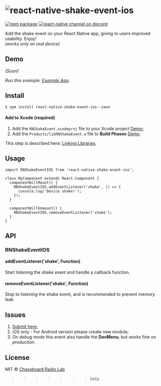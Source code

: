 # ![react-native-shake-event-ios](https://storage.googleapis.com/cdn.chessboardradio.com/lab/projects/01-NShakeEventIOS/promo.png)

[![npm package](https://img.shields.io/npm/v/react-native-shake-event-ios.svg?style=flat-square)](https://www.npmjs.org/package/react-native-shake-event-ios)
[![react-native channel on discord](https://img.shields.io/badge/discord-react--native%40reactiflux-738bd7.svg?style=flat-square)](https://discord.gg/0ZcbPKXt5bXsb3os)

Add the shake event on your React Native app, giving to users improved usability. Enjoy!  
*(works only on real device)*

## Demo

*(Soon)*

*Run this example: [Example App](#).*


## Install

```
$ npm install react-native-shake-event-ios--save
```

#### Add to Xcode (required)

1. Add the `RNShakeEvent.xcodeproj` file to your Xcode project [Demo](https://facebook.github.io/react-native/img/AddToLibraries.png);
2. Add the `Products/libRNShakeEvent.a` file to **Build Phases**  [Demo](https://facebook.github.io/react-native/img/AddToBuildPhases.png).

This step is described here: [Linking Libraries](https://facebook.github.io/react-native/docs/linking-libraries-ios.html#content).

## Usage

```
import RNShakeEventIOS from 'react-native-shake-event-ios';

class MyComponent extends React.Component {
  componentWillMount() {
    RNShakeEventIOS.addEventListener('shake', () => {      
      console.log('Device shake!');
    });
  }

  componentWillUnmount() {
    RNShakeEventIOS.removeEventListener('shake');
  }
}
```

## API

### RNShakeEventIOS

#### addEventListener('shake', Function)
Start listening the shake event and handle a callback function.

#### removeEventListener('shake', Function)
Stop to listening the shake event, and is recommended to prevent memory leak.

## Issues
1. [Submit here](https://github.com/jadsonlourenco/react-native-shake-event-ios/issues);
2. iOS only - For Android version please create new module;
3. On *debug mode* this event also handle the **DevMenu**, but works fine on *production*.

## License

MIT © [Chessboard Radio Lab](https://chessboardradio.com)
>>>>>>> beta

